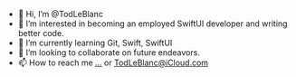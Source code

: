 - 👋 Hi, I’m @TodLeBlanc
- 👀 I’m interested in becoming an employed SwiftUI developer and writing better code.
- 🌱 I’m currently learning Git, Swift, SwiftUI
- 💞️ I’m looking to collaborate on future endeavors.
- 📫 How to reach me [...](https://www.linkedin.com/in/todleblanc/) or TodLeBlanc@iCloud.com

<!---
TodLeBlanc/TodLeBlanc is a ✨ special ✨ repository because its `README.md` (this file) appears on your GitHub profile.
You can click the Preview link to take a look at your changes.
--->
